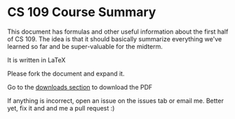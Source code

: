 # CS 109 Course Summary

This document has formulas and other useful information about the first half of CS 109. The idea is that it should basically summarize everything we've learned so far and be super-valuable for the midterm.

It is written in LaTeX

Please fork the document and expand it.

Go to the [downloads section](https://github.com/jackowayed/cs109-summary/archives/master) to download the PDF

If anything is incorrect, open an issue on the issues tab or email me. Better yet, fix it and and me a pull request :)
